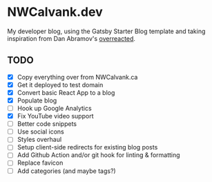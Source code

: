 # NWCalvank.dev

My developer blog, using the Gatsby Starter Blog template and taking inspiration from Dan Abramov's [overreacted](https://overreacted.io/).

## TODO
- [x] Copy everything over from NWCalvank.ca
- [x] Get it deployed to test domain
- [x] Convert basic React App to a blog
- [x] Populate blog
- [ ] Hook up Google Analytics
- [x] Fix YouTube video support
- [ ] Better code snippets
- [ ] Use social icons
- [ ] Styles overhaul
- [ ] Setup client-side redirects for existing blog posts
- [ ] Add Github Action and/or git hook for linting & formatting
- [ ] Replace favicon
- [ ] Add categories (and maybe tags?)
